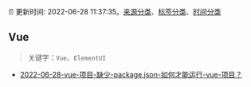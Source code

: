 :alarm_clock: 更新时间: 2022-06-28 11:37:35。[来源分类](../README.md)、[标签分类](../TAGS.md)、[时间分类](../TIMELINE.md)

## Vue


> 关键字：`Vue`、`ElementUI`



- [2022-06-28-vue-项目-缺少-package.json-如何才能运行-vue-项目？](https://www.v2ex.com/t/862741) 